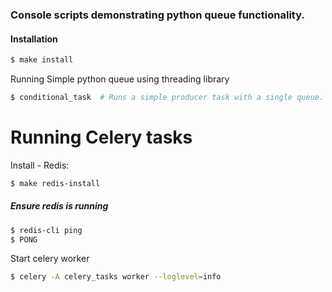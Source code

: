 ### Console scripts demonstrating python queue functionality.

#### Installation

```bash
$ make install
```

Running Simple python queue using threading library

```bash
$ conditional_task  # Runs a simple producer task with a single queue.
```

Running Celery tasks
====================

Install - Redis:

```bash
$ make redis-install 
```

##### Ensure redis is running
```bash
$ redis-cli ping
$ PONG
```

Start celery worker
```bash
$ celery -A celery_tasks worker --loglevel=info
```
